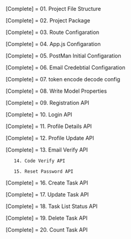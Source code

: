 [Complete] = 01. Project File Structure 

[Complete] = 02. Project Package 

[Complete] = 03. Route Configaration 

[Complete] = 04. App.js Configaration 

[Complete] = 05. PostMan Initial Configaration 

[Complete] = 06. Email Credebtial Configaration

[Complete] = 07. token encode decode config

[Complete] = 08. Write Model Properties

[Complete] = 09. Registration API

[Complete] = 10. Login API

[Complete] = 11. Profile Details API

[Complete] = 12. Profile Update API  

[Complete] = 13. Email Verify API

       14. Code Verify API

       15. Reset Password API

[Complete] = 16. Create Task API

[Complete] = 17. Update Task API

[Complete] = 18. Task List Status API

[Complete] = 19. Delete Task API

[Complete] = 20. Count Task API
